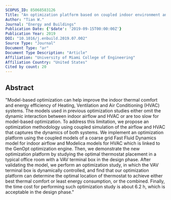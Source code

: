 ```yaml
---
SCOPUS_ID: 85068583126
Title: "An optimization platform based on coupled indoor environment and HVAC simulation and its application in optimal thermostat placement"
Author: "Tian W."
Journal: "Energy and Buildings"
Publication Date: {'$date': '2019-09-15T00:00:00Z'}
Publication Year: 2019
DOI: "10.1016/j.enbuild.2019.07.002"
Source Type: "Journal"
Document Type: "ar"
Document Type Description: "Article"
Affiliation: "University of Miami College of Engineering"
Affiliation Country: "United States"
Cited by count: 20
---
```


## Abstract
"Model-based optimization can help improve the indoor thermal comfort and energy efficiency of Heating, Ventilation and Air Conditioning (HVAC) systems. The models used in previous optimization studies either omit the dynamic interaction between indoor airflow and HVAC or are too slow for model-based optimization. To address this limitation, we propose an optimization methodology using coupled simulation of the airflow and HVAC that captures the dynamics of both systems. We implement an optimization platform using the coupled models of a coarse grid Fast Fluid Dynamics model for indoor airflow and Modelica models for HVAC which is linked to the GenOpt optimization engine. Then, we demonstrate the new optimization platform by studying the optimal thermostat placement in a typical office room with a VAV terminal box in the design phase. After validating the model, we perform an optimization study, in which the VAV terminal box is dynamically controlled, and find that our optimization platform can determine the optimal location of thermostat to achieve either best thermal comfort or least energy consumption, or the combined. Finally, the time cost for performing such optimization study is about 6.2 h, which is acceptable in the design phase."
